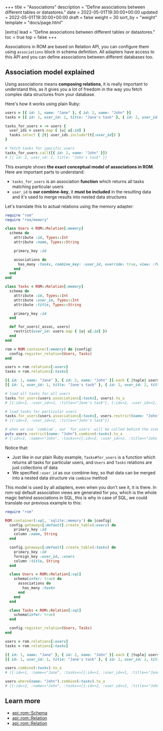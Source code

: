 +++
title = "Associations"
description = "Define associations between different tables or datastores."
date = 2022-05-01T19:30:00+00:00
updated = 2022-05-01T19:30:00+00:00
draft = false
weight = 30
sort_by = "weight"
template = "docs/page.html"

[extra]
lead = "Define associations between different tables or datastores."
toc = true
top = false
+++

Associations in ROM are based on Relation API, you can configure them using `associations`
block in schema definition. All adapters have access to this API and you can define
associations between different databases too.

## Association model explained

Using associations means **composing relations**, it is really important to understand this,
as it gives you a lot of freedom in the way you fetch complex data structures from your database.

Here's how it works using plain Ruby:

``` ruby
users = [{ id: 1, name: "Jane" }, { id: 2, name: "John" }]
tasks = [{ id: 1, user_id: 1, title: "Jane's task" }, { id: 2, user_id: 2, title: "John's task" }]

tasks_for_users = -> users {
  user_ids = users.map { |u| u[:id] }
  tasks.select { |t| user_ids.include?(t[:user_id]) }
}

# fetch tasks for specific users
tasks_for_users.call([{ id: 2, name: "John" }])
# [{ id: 2, user_id: 2, title: "John's task" }]
```

This example shows **the exact conceptual model of associations in ROM**. Here are important parts
to understand:

- `tasks_for_users` is an association **function** which returns all tasks matching particular users
- `user_id` is **our combine-key**, it **must be included** in the resulting data and it's used
  to merge results into nested data structures

Let's translate this to actual relations using the memory adapter:

``` ruby
require "rom"
require "rom/memory"

class Users < ROM::Relation[:memory]
  schema do
    attribute :id, Types::Int
    attribute :name, Types::String

    primary_key :id

    associations do
      has_many :tasks, combine_key: :user_id, override: true, view: :for_users
    end
  end
end

class Tasks < ROM::Relation[:memory]
  schema do
    attribute :id, Types::Int
    attribute :user_id, Types::Int
    attribute :title, Types::String

    primary_key :id
  end

  def for_users(_assoc, users)
    restrict(user_id: users.map { |u| u[:id] })
  end
end

rom = ROM.container(:memory) do |config|
  config.register_relation(Users, Tasks)
end

users = rom.relations[:users]
tasks = rom.relations[:tasks]

[{ id: 1, name: "Jane" }, { id: 2, name: "John" }].each { |tuple| users.insert(tuple) }
[{ id: 1, user_id: 1, title: "Jane's task" }, { id: 2, user_id: 2, title: "John's task" }].each { |tuple| tasks.insert(tuple) }

# load all tasks for all users
tasks.for_users(users.associations[:tasks], users).to_a
# [{:id=>1, :user_id=>1, :title=>"Jane's task"}, {:id=>2, :user_id=>2, :title=>"John's task"}]

# load tasks for particular users
tasks.for_users(users.associations[:tasks], users.restrict(name: "John")).to_a
# [{:id=>2, :user_id=>2, :title=>"John's task"}]

# when we use `combine`, our `for_users` will be called behind the scenes
puts users.restrict(name: "John").combine(:tasks).to_a
# {:id=>2, :name=>"John", :tasks=>[{:id=>2, :user_id=>2, :title=>"John's task"}]}
```

Notice that:

- Just like in our plain Ruby example, `Tasks#for_users` is a function which returns all tasks for particular
  users, and `Users` and `Tasks` relations are just collections of data
- We specified `:user_id` as our combine-key, so that data can be merged into a nested data structure via `combine` method

This model is used by all adapters, even when you don't see it, it is there. In
rom-sql default association views are generated for you, which is the whole magic
behind associations in SQL, this is why in case of SQL, we could translate our
previous example to this:

``` ruby
require "rom"

ROM.container(:sql, 'sqlite::memory') do |config|
  config.gateways[:default].create_table(:users) do
    primary_key :id
    column :name, String
  end

  config.gateways[:default].create_table(:tasks) do
    primary_key :id
    foreign_key :user_id, :users
    column :title, String
  end

  class Users < ROM::Relation[:sql]
    schema(infer: true) do
      associations do
        has_many :tasks
      end
    end
  end

  class Tasks < ROM::Relation[:sql]
    schema(infer: true)
  end

  config.register_relation(Users, Tasks)
end

users = rom.relations[:users]
tasks = rom.relations[:tasks]

[{ id: 1, name: "Jane" }, { id: 2, name: "John" }].each { |tuple| users.insert(tuple) }
[{ id: 1, user_id: 1, title: "Jane's task" }, { id: 2, user_id: 2, title: "John's task" }].each { |tuple| tasks.insert(tuple) }

users.combine(:tasks).to_a
# [{:id=>1, :name=>"Jane", :tasks=>[{:id=>1, :user_id=>1, :title=>"Jane's task"}]}, {:id=>2, :name=>"John", :tasks=>[{:id=>2, :user_id=>2, :title=>"John's task"}]}]

users.where(name: "John").combine(:tasks).to_a
# [{:id=>2, :name=>"John", :tasks=>[{:id=>2, :user_id=>2, :title=>"John's task"}]}]
```

## Learn more

* [api::rom::Schema](AssociationsDSL)
* [api::rom::Relation](combine)
* [api::rom::Relation](wrap)
